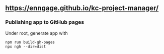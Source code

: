 ## https://enngage.github.io/kc-project-manager/

### Publishing app to GitHub pages

Under root, generate app with

```
npm run build-gh-pages
npx ngh --dir=dist
```
